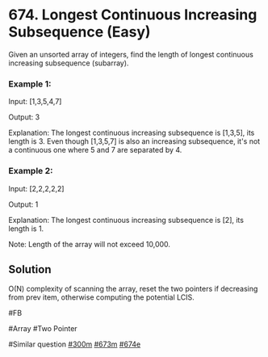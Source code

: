 # 674. Longest Continuous Increasing Subsequence (Easy)

Given an unsorted array of integers, find the length of longest continuous increasing subsequence (subarray).

### Example 1:
Input: [1,3,5,4,7]

Output: 3

Explanation: The longest continuous increasing subsequence is [1,3,5], its length is 3. 
Even though [1,3,5,7] is also an increasing subsequence, it's not a continuous one where 5 and 7 are separated by 4. 

### Example 2:
Input: [2,2,2,2,2]

Output: 1

Explanation: The longest continuous increasing subsequence is [2], its length is 1. 

Note: Length of the array will not exceed 10,000.

## Solution
O(N) complexity of scanning the array, reset the two pointers if decreasing from prev item, otherwise computing the potential LCIS.

#FB

#Array #Two Pointer

#Similar question [#300m](../p300m/README.md) [#673m](../p673m/README.md) [#674e](../p674e/README.md) 
